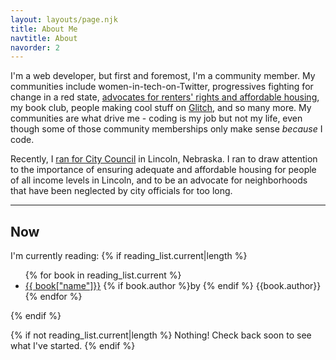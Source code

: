 ```yaml
---
layout: layouts/page.njk
title: About Me
navtitle: About
navorder: 2
---
```


I'm a web developer, but first and foremost, I'm a community member. My communities include women-in-tech-on-Twitter, progressives fighting for change in a red state, [advocates for renters' rights and affordable housing](https://facebook.com/RentersTogetherLNK/), my book club, people making cool stuff on [Glitch](https://www.glitch.com), and so many more. My communities are what drive me - coding is my job but not my life, even though some of those community memberships only make sense _because_ I code.

Recently, I [ran for City Council](http://casseyforcouncil.com) in Lincoln, Nebraska. I ran to draw attention to the importance of ensuring adequate and affordable housing for people of all income levels in Lincoln, and to be an advocate for neighborhoods that have been neglected by city officials for too long.

<hr/>
<h2>Now</h2>
I'm currently reading: 
{% if reading_list.current|length %}
<ul>
{% for book in reading_list.current %}
  <li><u>{{ book["name"]}}</u> {% if book.author %}by {% endif %} {{book.author}}
{% endfor %}
</ul>
{% endif %}

{% if not reading_list.current|length %}
  Nothing! Check back soon to see what I've started.
{% endif %}
